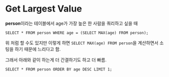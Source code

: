 # Get Largest Value

**person**이라는 테이블에서 age가 가장 높은 한 사람을 쿼리하고 싶을 때

```sqlite
SELECT * FROM person WHERE age = (SELECT MAX(age) FROM person);
```

위 처럼 할 수도 있지만 이렇게 하면 `SELECT MAX(age) FROM person`을 계산하면서 소팅을 하기 때문에 느리다고 함.

그래서 아래와 같이 하는게 더 간결하기도 하고 더 빠름.

```sqlite
SELECT * FROM person ORDER BY age DESC LIMIT 1;
```
